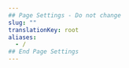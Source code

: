 ```yaml
---
## Page Settings - Do not change
slug: ""
translationKey: root
aliases:
  - /
## End Page Settings
---
```

